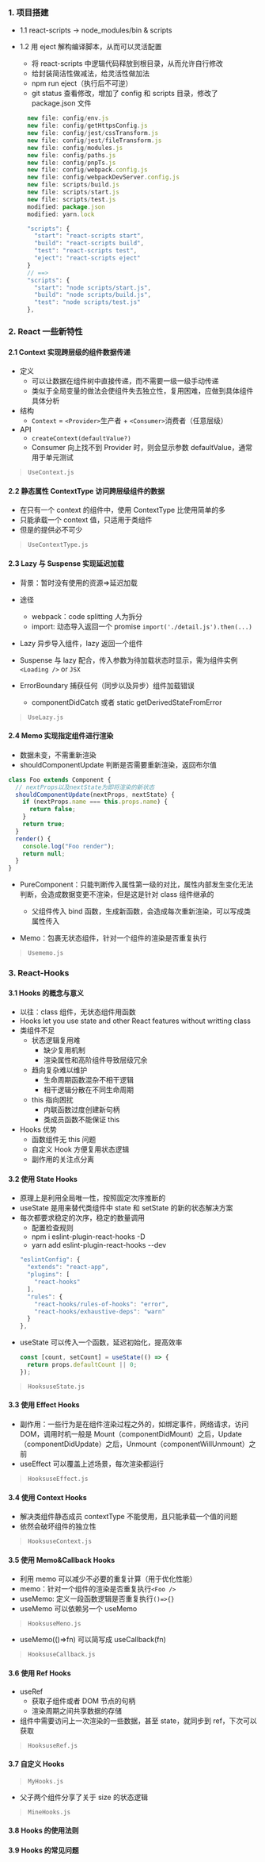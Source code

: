 ### 1. 项目搭建

- 1.1 react-scripts -> node_modules/bin & scripts

- 1.2 用 eject 解构编译脚本，从而可以灵活配置

  - 将 react-scripts 中逻辑代码释放到根目录，从而允许自行修改
  - 给封装简洁性做减法，给灵活性做加法
  - npm run eject（执行后不可逆）
  - git status 查看修改，增加了 config 和 scripts 目录，修改了 package.json 文件

  ```js
    new file: config/env.js
    new file: config/getHttpsConfig.js
    new file: config/jest/cssTransform.js
    new file: config/jest/fileTransform.js
    new file: config/modules.js
    new file: config/paths.js
    new file: config/pnpTs.js
    new file: config/webpack.config.js
    new file: config/webpackDevServer.config.js
    new file: scripts/build.js
    new file: scripts/start.js
    new file: scripts/test.js
    modified: package.json
    modified: yarn.lock
  ```

  ```js
    "scripts": {
      "start": "react-scripts start",
      "build": "react-scripts build",
      "test": "react-scripts test",
      "eject": "react-scripts eject"
    }
    // ==>
    "scripts": {
      "start": "node scripts/start.js",
      "build": "node scripts/build.js",
      "test": "node scripts/test.js"
    },
  ```

### 2. React 一些新特性

#### 2.1 Context 实现跨层级的组件数据传递

- 定义
  - 可以让数据在组件树中直接传递，而不需要一级一级手动传递
  - 类似于全局变量的做法会使组件失去独立性，复用困难，应做到具体组件具体分析
- 结构
  - `Context` = `<Provider>`生产者 + `<Consumer>`消费者（任意层级）
- API
  - `createContext(defaultValue?)`
  - Consumer 向上找不到 Provider 时，则会显示参数 defaultValue，通常用于单元测试

> `UseContext.js`

#### 2.2 静态属性 ContextType 访问跨层级组件的数据

- 在只有一个 context 的组件中，使用 ContextType 比使用<Consumer>简单的多
- 只能承载一个 context 值，只适用于类组件
- 但是<Provider>的提供必不可少

> `UseContextType.js`

#### 2.3 Lazy 与 Suspense 实现延迟加载

- 背景：暂时没有使用的资源=>延迟加载
- 途径

  - webpack：code splitting 人为拆分
  - import: 动态导入返回一个 promise `import('./detail.js').then(...)`

- Lazy 异步导入组件，lazy 返回一个组件
- Suspense 与 lazy 配合，传入参数为待加载状态时显示，需为组件实例`<Loading />` or `JSX`
- ErrorBoundary 捕获任何（同步以及异步）组件加载错误
  - componentDidCatch 或者 static getDerivedStateFromError

> `UseLazy.js`

#### 2.4 Memo 实现指定组件进行渲染

- 数据未变，不需重新渲染
- shouldComponentUpdate 判断是否需要重新渲染，返回布尔值

```js
class Foo extends Component {
  // nextProps以及nextState为即将渲染的新状态
  shouldComponentUpdate(nextProps, nextState) {
    if (nextProps.name === this.props.name) {
      return false;
    }
    return true;
  }
  render() {
    console.log("Foo render");
    return null;
  }
}
```

- PureComponent：只能判断传入属性第一级的对比，属性内部发生变化无法判断，会造成数据变更不渲染，但是这是针对 class 组件继承的

  - 父组件传入 bind 函数，生成新函数，会造成每次重新渲染，可以写成类属性传入

- Memo：包裹无状态组件，针对一个组件的渲染是否重复执行

> `Usememo.js`

### 3. React-Hooks

#### 3.1 Hooks 的概念与意义

- 以往：class 组件，无状态组件用函数
- Hooks let you use state and other React features without writting class
- 类组件不足
  - 状态逻辑复用难
    - 缺少复用机制
    - 渲染属性和高阶组件导致层级冗余
  - 趋向复杂难以维护
    - 生命周期函数混杂不相干逻辑
    - 相干逻辑分散在不同生命周期
  - this 指向困扰
    - 内联函数过度创建新句柄
    - 类成员函数不能保证 this
- Hooks 优势
  - 函数组件无 this 问题
  - 自定义 Hook 方便复用状态逻辑
  - 副作用的关注点分离

#### 3.2 使用 State Hooks

- 原理上是利用全局唯一性，按照固定次序推断的
- useState 是用来替代类组件中 state 和 setState 的新的状态解决方案
- 每次都要求稳定的次序，稳定的数量调用
  - 配置检查规则
  - npm i eslint-plugin-react-hooks -D
  - yarn add eslint-plugin-react-hooks --dev
  ```js
  "eslintConfig": {
    "extends": "react-app",
    "plugins": [
      "react-hooks"
    ],
    "rules": {
      "react-hooks/rules-of-hooks": "error",
      "react-hooks/exhaustive-deps": "warn"
    }
  },
  ```
- useState 可以传入一个函数，延迟初始化，提高效率
  ```js
  const [count, setCount] = useState(() => {
    return props.defaultCount || 0;
  });
  ```

> `HooksuseState.js`

#### 3.3 使用 Effect Hooks

- 副作用：一些行为是在组件渲染过程之外的，如绑定事件，网络请求，访问 DOM，调用时机一般是 Mount（componentDidMount）之后，Update（componentDidUpdate）之后，Unmount（componentWillUnmount）之前
- useEffect 可以覆盖上述场景，每次渲染都运行

> `HooksuseEffect.js`

#### 3.4 使用 Context Hooks

- 解决类组件静态成员 contextType 不能使用，且只能承载一个值的问题
- 依然会破坏组件的独立性

> `HooksuseContext.js`

#### 3.5 使用 Memo&Callback Hooks

- 利用 memo 可以减少不必要的重复计算（用于优化性能）
- memo：针对一个组件的渲染是否重复执行`<Foo />`
- useMemo: 定义一段函数逻辑是否重复执行`()=>{}`
- useMemo 可以依赖另一个 useMemo

> `HooksuseMeno.js`

- useMemo(()=>fn) 可以简写成 useCallback(fn)

> `HooksuseCallback.js`

#### 3.6 使用 Ref Hooks

- useRef
  - 获取子组件或者 DOM 节点的句柄
  - 渲染周期之间共享数据的存储
- 组件中需要访问上一次渲染的一些数据，甚至 state，就同步到 ref，下次可以获取

> `HooksuseRef.js`

#### 3.7 自定义 Hooks

> `MyHooks.js`

- 父子两个组件分享了关于 size 的状态逻辑

> `MineHooks.js`

#### 3.8 Hooks 的使用法则

#### 3.9 Hooks 的常见问题
